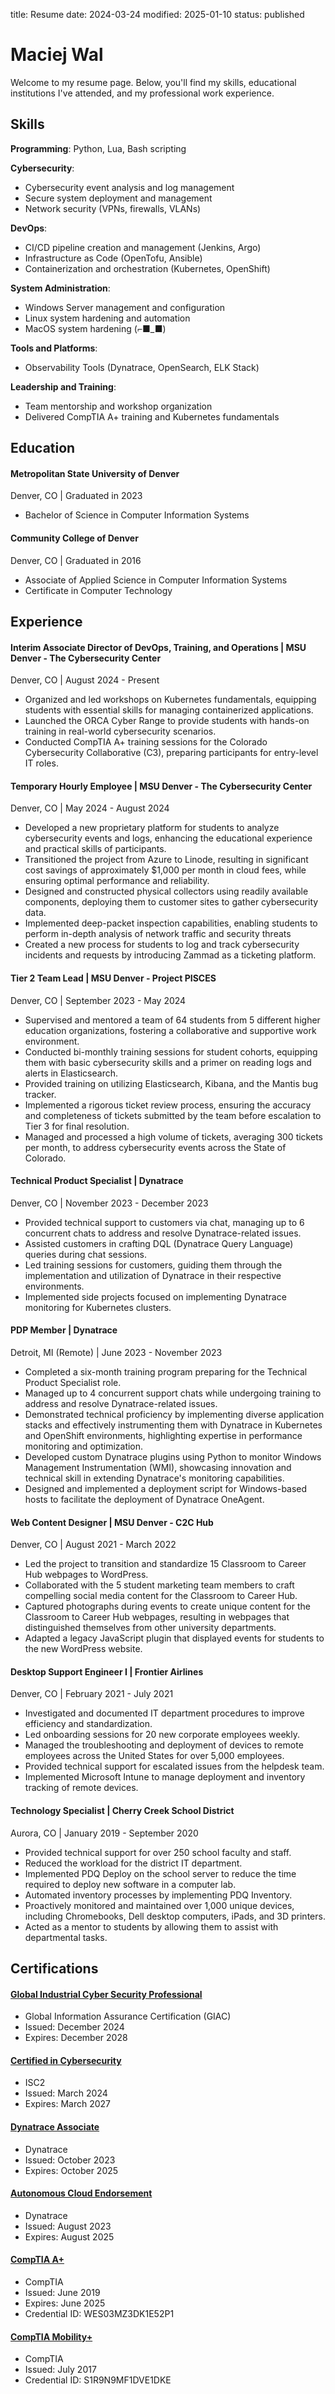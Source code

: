 title: Resume
date: 2024-03-24
modified: 2025-01-10
status: published

Maciej Wal
==========

Welcome to my resume page. Below, you'll find my skills, educational institutions I've attended, and my professional work experience.

## Skills

**Programming**: Python, Lua, Bash scripting  

**Cybersecurity**:  
- Cybersecurity event analysis and log management
- Secure system deployment and management
- Network security (VPNs, firewalls, VLANs)  

**DevOps**:  
- CI/CD pipeline creation and management (Jenkins, Argo)  
- Infrastructure as Code (OpenTofu, Ansible)  
- Containerization and orchestration (Kubernetes, OpenShift)  

**System Administration**:  
- Windows Server management and configuration  
- Linux system hardening and automation
- MacOS system hardening (⌐■_■)

**Tools and Platforms**:  
- Observability Tools (Dynatrace, OpenSearch, ELK Stack)  

**Leadership and Training**:  
- Team mentorship and workshop organization  
- Delivered CompTIA A+ training and Kubernetes fundamentals  

## Education

#### Metropolitan State University of Denver
Denver, CO | Graduated in 2023

- Bachelor of Science in Computer Information Systems

#### Community College of Denver
Denver, CO | Graduated in 2016

- Associate of Applied Science in Computer Information Systems
- Certificate in Computer Technology

## Experience

#### Interim Associate Director of DevOps, Training, and Operations | MSU Denver - The Cybersecurity Center
Denver, CO | August 2024 - Present

 - Organized and led workshops on Kubernetes fundamentals, equipping students with essential skills for managing containerized applications.
 - Launched the ORCA Cyber Range to provide students with hands-on training in real-world cybersecurity scenarios.
 - Conducted CompTIA A+ training sessions for the Colorado Cybersecurity Collaborative (C3), preparing participants for entry-level IT roles.

#### Temporary Hourly Employee | MSU Denver - The Cybersecurity Center
Denver, CO | May 2024 - August 2024

- Developed a new proprietary platform for students to analyze cybersecurity events and logs, enhancing the educational experience and practical skills of participants.
- Transitioned the project from Azure to Linode, resulting in significant cost savings of approximately $1,000 per month in cloud fees, while ensuring optimal performance and reliability.
- Designed and constructed physical collectors using readily available components, deploying them to customer sites to gather cybersecurity data.
- Implemented deep-packet inspection capabilities, enabling students to perform in-depth analysis of network traffic and security threats
- Created a new process for students to log and track cybersecurity incidents and requests by introducing Zammad as a ticketing platform.

#### Tier 2 Team Lead | MSU Denver - Project PISCES
Denver, CO | September 2023 - May 2024

- Supervised and mentored a team of 64 students from 5 different higher education organizations, fostering a collaborative and supportive work environment.
- Conducted bi-monthly training sessions for student cohorts, equipping them with basic cybersecurity skills and a primer on reading logs and alerts in Elasticsearch.
- Provided training on utilizing Elasticsearch, Kibana, and the Mantis bug tracker.
- Implemented a rigorous ticket review process, ensuring the accuracy and completeness of tickets submitted by the team before escalation to Tier 3 for final resolution.
- Managed and processed a high volume of tickets, averaging 300 tickets per month, to address cybersecurity events across the State of Colorado.

#### Technical Product Specialist | Dynatrace
Denver, CO | November 2023 - December 2023

- Provided technical support to customers via chat, managing up to 6 concurrent chats to address and resolve Dynatrace-related issues.
- Assisted customers in crafting DQL (Dynatrace Query Language) queries during chat sessions.
- Led training sessions for customers, guiding them through the implementation and utilization of Dynatrace in their respective environments.
- Implemented side projects focused on implementing Dynatrace monitoring for Kubernetes clusters.

#### PDP Member | Dynatrace
Detroit, MI (Remote) | June 2023 - November 2023

- Completed a six-month training program preparing for the Technical Product Specialist role.
- Managed up to 4 concurrent support chats while undergoing training to address and resolve Dynatrace-related issues.
- Demonstrated technical proficiency by implementing diverse application stacks and effectively instrumenting them with Dynatrace in Kubernetes and OpenShift environments, highlighting expertise in performance monitoring and optimization.
- Developed custom Dynatrace plugins using Python to monitor Windows Management Instrumentation (WMI), showcasing innovation and technical skill in extending Dynatrace's monitoring capabilities.
- Designed and implemented a deployment script for Windows-based hosts to facilitate the deployment of Dynatrace OneAgent.

#### Web Content Designer | MSU Denver - C2C Hub
Denver, CO | August 2021 - March 2022

- Led the project to transition and standardize 15 Classroom to Career Hub webpages to WordPress.
- Collaborated with the 5 student marketing team members to craft compelling social media content for the Classroom to Career Hub. 
- Captured photographs during events to create unique content for the Classroom to Career Hub webpages, resulting in webpages that distinguished themselves from other university departments.
- Adapted a legacy JavaScript plugin that displayed events for students to the new WordPress website.

#### Desktop Support Engineer I | Frontier Airlines
Denver, CO | February 2021 - July 2021

- Investigated and documented IT department procedures to improve efficiency and standardization.
- Led onboarding sessions for 20 new corporate employees weekly.
- Managed the troubleshooting and deployment of devices to remote employees across the United States for over 5,000 employees.
- Provided technical support for escalated issues from the helpdesk team.
- Implemented Microsoft Intune to manage deployment and inventory tracking of remote devices.

#### Technology Specialist | Cherry Creek School District
Aurora, CO | January 2019 - September 2020

- Provided technical support for over 250 school faculty and staff.
- Reduced the workload for the district IT department.
- Implemented PDQ Deploy on the school server to reduce the time required to deploy new software in a computer lab.
- Automated inventory processes by implementing PDQ Inventory.
- Proactively monitored and maintained over 1,000 unique devices, including Chromebooks, Dell desktop computers, iPads, and 3D printers.
- Acted as a mentor to students by allowing them to assist with departmental tasks.

## Certifications

#### [Global Industrial Cyber Security Professional](https://www.credly.com/badges/5b7a467f-78d9-4113-b2d8-ef1554016ff9)
 - Global Information Assurance Certification (GIAC)
 - Issued: December 2024
 - Expires: December 2028

#### [Certified in Cybersecurity](https://www.credly.com/badges/69e6d826-e9e6-4432-b749-00de03dfe3f3)
- ISC2
- Issued: March 2024
- Expires: March 2027

#### [Dynatrace Associate](https://www.credly.com/badges/556ceabb-2785-43df-a9e6-61cb521d37a8/linked_in_profile)
- Dynatrace
- Issued: October 2023
- Expires: October 2025

#### [Autonomous Cloud Endorsement](https://www.credly.com/badges/8d9b38b4-989a-4590-8323-ddad27080e54/linked_in_profile)
- Dynatrace
- Issued: August 2023
- Expires: August 2025

#### [CompTIA A+](https://www.certmetrics.com/comptia/public/verification.aspx/)
- CompTIA
- Issued: June 2019
- Expires: June 2025
- Credential ID: WES03MZ3DK1E52P1

#### [CompTIA Mobility+](https://www.certmetrics.com/comptia/public/verification.aspx/)
- CompTIA
- Issued: July 2017
- Credential ID: S1R9N9MF1DVE1DKE